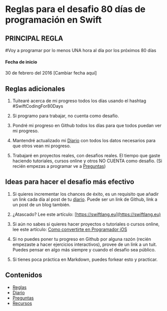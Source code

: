 # Reglas para el desafio 80 días de programación en Swift

## PRINCIPAL REGLA

#Voy a programar por lo menos UNA hora al día por los próximos 80 días

#### Fecha de inicio

30 de febrero del 2016 [Cambiar fecha aquí]

## Reglas adicionales

1. Tuitearé acerca de mi progreso todos los días usando el hashtag #SwiftCodingFor80Days

2. Si programo para trabajar, no cuenta como desafío.

3. Pondré mi progreso en Github todos los días para que todos puedan ver mi progreso.

4. Mantendré actualizado mi [Diario](MiDiario.md) con todos los datos necesarios para que otros vean mi progreso.

5. Trabajaré en proyectos reales, con desafios reales. El tiempo que gaste haciendo tutoriales, cursos online y otros NO CUENTA como desafio. (Si recién empezas a programar ve a [Preguntas](Preguntas.md))

## Ideas para hacer el desafio más efectivo

1. Si quieres incrementar los chances de éxito, es un requisito que añadir un link cada día al post de tu [diario](MiDiario.md). Puede ser un link de Github, link a un post de un blog también.

2. ¿Atascado? Lee este artículo: [https://swiftlang.eu](https://swiftlang.eu)

3. Si aún no sabes si quieres hacer proyectos o tutoriales o cursos online, lee este artículo: [Como convertirte en Programador iOS](https://www.efectoapple.com/como-convertirte-en-desarrollador-ios/)

4. Si no puedes poner tu progreso en Github por alguna razón (recién empezaste a hacer ejercicios interactivos), provee de un link a un tuit. Puedes pensar en algo más siempre y cuando el desafio sea público.

5. Si tienes poca práctica en Markdown, puedes forkear esto y practicar.

## Contenidos

* [Reglas](Reglas.md)
* [Diario](MiDiario.md) 
* [Preguntas](Preguntas.md)
* [Recursos](Recursos.md)
